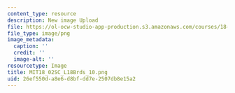 ```yaml
---
content_type: resource
description: New image Upload
file: https://ol-ocw-studio-app-production.s3.amazonaws.com/courses/18-02sc-multivariable-calculus-fall-2010/26ef550da8e6d8bfdd7e2507db8e15a2_MIT18_02SC_L18Brds_10.png
file_type: image/png
image_metadata:
  caption: ''
  credit: ''
  image-alt: ''
resourcetype: Image
title: MIT18_02SC_L18Brds_10.png
uid: 26ef550d-a8e6-d8bf-dd7e-2507db8e15a2
---
```

